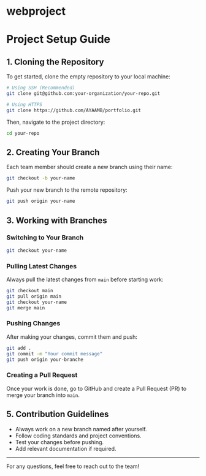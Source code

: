 # webproject
# Project Setup Guide

## 1. Cloning the Repository

To get started, clone the empty repository to your local machine:

```bash
# Using SSH (Recommended)
git clone git@github.com:your-organization/your-repo.git

# Using HTTPS
git clone https://github.com/AYAAMB/portfolio.git
```

Then, navigate to the project directory:

```bash
cd your-repo
```

## 2. Creating Your Branch

Each team member should create a new branch using their name:

```bash
git checkout -b your-name
```

Push your new branch to the remote repository:

```bash
git push origin your-name
```

## 3. Working with Branches

### Switching to Your Branch

```bash
git checkout your-name
```

### Pulling Latest Changes
Always pull the latest changes from `main` before starting work:

```bash
git checkout main
git pull origin main
git checkout your-name
git merge main
```

### Pushing Changes

After making your changes, commit them and push:

```bash
git add .
git commit -m "Your commit message"
git push origin your-branche
```

### Creating a Pull Request
Once your work is done, go to GitHub and create a Pull Request (PR) to merge your branch into `main`.


## 5. Contribution Guidelines

- Always work on a new branch named after yourself.
- Follow coding standards and project conventions.
- Test your changes before pushing.
- Add relevant documentation if required.

---
For any questions, feel free to reach out to the team!

